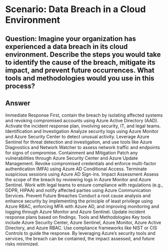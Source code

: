 # Scenario: Data Breach in a Cloud Environment 

## Question: Imagine your organization has experienced a data breach in its cloud environment. Describe the steps you would take to identify the cause of the breach, mitigate its impact, and prevent future occurrences. What tools and methodologies would you use in this process? 

## Answer
Immediate Response
First, contain the breach by isolating affected systems and revoking compromised accounts using Azure Active Directory (AAD). Activate the incident response plan, involving security, IT, and legal teams.
Identification and Investigation
Analyze security logs using Azure Monitor and Azure Security Center to detect unusual activity. Leverage Azure Sentinel for threat detection and investigation, and use tools like Azure Diagnostics and Network Watcher to assess network traffic and endpoints for signs of compromise.
Containment and Mitigation
Patch any vulnerabilities through Azure Security Center and Azure Update Management. Revoke compromised credentials and enforce multi-factor authentication (MFA) using Azure AD Conditional Access. Terminate suspicious sessions using Azure AD Sign-ins.
Impact Assessment
Assess the scope of the breach by reviewing logs in Azure Monitor and Azure Sentinel. Work with legal teams to ensure compliance with regulations (e.g., GDPR, HIPAA) and notify affected parties using Azure Communication Services.
Prevent Future Breaches
Conduct a root cause analysis and enhance security by implementing the principle of least privilege using Azure RBAC, enforcing MFA with Azure AD, and improving monitoring and logging through Azure Monitor and Azure Sentinel. Update incident response plans based on findings.
Tools and Methodologies
Key tools include Azure Security Center, Azure Sentinel, Azure Monitor, Azure Active Directory, and Azure RBAC. Use compliance frameworks like NIST or CIS Controls to guide the response.
By leveraging Azure’s security tools and services, the breach can be contained, the impact assessed, and future risks minimized.
